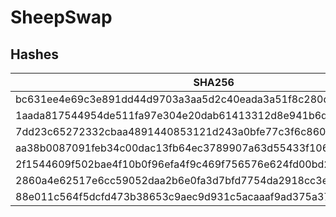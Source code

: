 # SheepSwap

## Hashes

| SHA256                                                           |
| ---------------------------------------------------------------- |
| bc631ee4e69c3e891dd44d9703a3aa5d2c40eada3a51f8c280d62f7de57109f1 |
| 1aada817544954de511fa97e304e20dab61413312d8e941b6de6893c55b5f4f4 |
| 7dd23c65272332cbaa4891440853121d243a0bfe77c3f6c860fc9685c1cac221 |
| aa38b0087091feb34c00dac13fb64ec3789907a63d55433f106a09342cd7b709 |
| 2f1544609f502bae4f10b0f96efa4f9c469f756576e624fd00bd22377c6f8f82 |
| 2860a4e62517e6cc59052daa2b6e0fa3d7bfd7754da2918cc3e499254d646417 |
| 88e011c564f5dcfd473b38653c9aec9d931c5acaaaf9ad375a37a636f932df0a |
